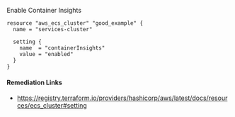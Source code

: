
Enable Container Insights

```hcl
resource "aws_ecs_cluster" "good_example" {
  name = "services-cluster"

  setting {
    name  = "containerInsights"
    value = "enabled"
  }
}
```

#### Remediation Links
 - https://registry.terraform.io/providers/hashicorp/aws/latest/docs/resources/ecs_cluster#setting

